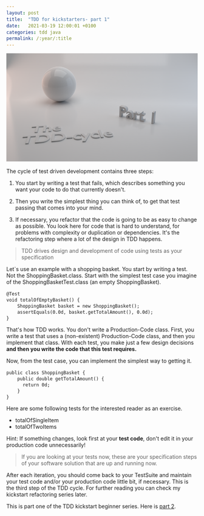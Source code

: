 ```yaml
---
layout: post
title:  "TDD for kickstarters- part 1"
date:   2021-03-19 12:00:01 +0100
categories: tdd java
permalink: /:year/:title
---
```


![redsea logo](../images/TDD1-tdd-cycle.png)




The cycle of test driven development contains three steps:

1. You start by writing a test that fails, which describes something you want your code
to do that currently doesn't.

2. Then you write the simplest thing you can think of, to get that test passing
that comes into your mind.

3. If necessary, you refactor that the code is going to be as easy to change
as possible. You look here for code that is hard to understand, for problems with complexity or duplication
or dependencies. It's the refactoring step where a lot of the design in TDD happens.

> TDD drives design and development of code using tests as your specification

Let`s use an example with a shopping basket.
You start by writing a test. Not the ShoppingBasket.class.
Start with the simplest test case you imagine of the ShoppingBasketTest.class (an empty ShoppingBasket).

    @Test
    void totalOfEmptyBasket() {
        ShoppingBasket basket = new ShoppingBasket();
        assertEquals(0.0d, basket.getTotalAmount(), 0.0d);
    }

That's how TDD works. You don't write a Production-Code class.
First, you write a test that uses a (non-existent) Production-Code class,
and then you implement that class.
With each test, you make just a few design decisions **and then you
write the code that this test requires.**

Now, from the test case, you can implement the simplest way to getting it.

    public class ShoppingBasket {
        public double getTotalAmount() {
          return 0d;
        }
    }

Here are some following tests for the interested reader as an exercise.
* totalOfSingleItem
* totalOfTwoItems

Hint: If something changes, look first at your **test code**, don't edit it in your production code unnecessarily!

> If you are looking at your tests now, these are your specification steps of your software solution that are up and running now.

After each iteration, you should come back to your TestSuite and maintain your test code and/or your production code little bit, if necessary.
This is the third step of the TDD cycle. For further reading you can check my kickstart refactoring series later.

This is part one of the TDD kickstart beginner series. Here is [part 2](https://redseacomputing.github.io/2021/TDD2-structure-of-unit-tests).